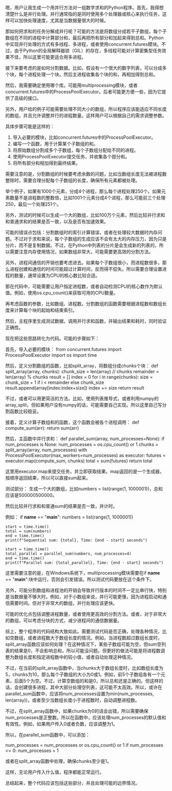嗯，用户让我生成一个用并行方法对一组数字求和的Python程序。首先，我得想清楚什么是并行处理。并行通常指的是同时使用多个处理器或核心来执行任务，这样可以加快处理速度，尤其是当数据量很大的时候。

那如何把求和的任务分解成并行呢？可能的方法是将数组分成若干子数组，每个子数组在不同的进程中计算部分和，最后再把所有部分和加起来得到总和。Python中实现并行处理的方式有多线程、多进程，或者使用concurrent.futures模块。不过，由于Python的全局解释器锁（GIL）的存在，多线程可能对计算密集型任务效果不佳，所以这里可能更适合用多进程。

接下来要考虑的是如何分割数据。比如，假设有一个很大的数字列表，可以分成多个块，每个进程处理一个块。然后主进程收集各个块的和，再相加得到总和。

然后，我需要确定使用哪个库。可能用multiprocessing模块，或者concurrent.futures中的ProcessPoolExecutor。后者可能更方便一些，因为它提供了高级的接口。

另外，用户给的例子可能需要处理不同大小的数组，所以程序应该能适应不同长度的数组，并且允许调整并行的进程数量。这样用户可以根据自己的需求调整参数。

具体步骤可能是这样的：

1. 导入必要的模块，比如concurrent.futures中的ProcessPoolExecutor。
2. 编写一个函数，用于计算某个子数组的和。
3. 将原始数组分割成多个子数组，每个子数组分配给不同的进程。
4. 使用ProcessPoolExecutor提交任务，并收集各个部分和。
5. 将所有部分和相加得到最终结果。

需要注意的是，分割数组的时候要考虑余数的问题，比如当数组长度无法被进程数整除时，需要合理分配每个子数组的长度，确保所有元素都被处理。

举个例子，如果有1000个元素，分成4个进程，那么每个进程处理250个。如果元素数量不是进程数的整数倍，比如1001个元素分成4个进程，那么可能前三个处理250，最后一个处理251个。

另外，测试的时候可以生成一个大的数组，比如100万个元素，然后比较并行求和和普通求和的结果是否一致，以及是否有加速效果。

可能的错误点包括：分割数组时的索引计算错误，或者在处理较大数据时内存问题。不过对于求和来说，每个子数组的生成应该不会有太大的内存压力，因为只是分片，而不是复制数据。不过，在Python中列表的分片是会生成新的列表的，所以需要注意内存使用情况，如果数组非常大，可能需要更高效的分割方法。

另外，进程间通信的开销也要考虑进去。如果每个子数组很小，而进程数很多，那么进程创建和通信的时间可能超过计算时间，反而得不偿失。所以需要合理设置进程的数量，通常设置为CPU的核心数比较合适。

那在代码中，可能需要让用户指定进程数，或者自动检测CPU的核心数作为默认值。例如，使用os.cpu_count()来获取可用的CPU数量。

再考虑函数的参数，比如数组、进程数。分割数组的函数需要根据进程数和数组长度来计算每个块的起始和结束索引。

然后，主程序里生成测试数据，调用并行求和函数，并输出结果和耗时，同时验证正确性。

现在把这些思路转化为代码。可能的步骤如下：

首先，导入必要的模块：
from concurrent.futures import ProcessPoolExecutor
import os
import time

然后，定义分割数组的函数，比如split_array，将数组分成chunks个块：
def split_array(array, chunks):
    chunk_size = len(array) // chunks
    remainder = len(array) % chunks
    result = []
    index = 0
    for i in range(chunks):
        size = chunk_size + 1 if i < remainder else chunk_size
        result.append(array[index:index+size])
        index += size
    return result

不过，或者可以用更简洁的方法。比如，使用列表推导式，或者利用numpy的array_split，但如果用户没有numpy的话，可能需要自己实现。所以这里自己写分割函数比较稳妥。

接着，定义计算子数组和的函数，这个函数会被各个进程调用：
def compute_sum(arr):
    return sum(arr)

然后，主函数中并行求和：
def parallel_sum(array, num_processes=None):
    if num_processes is None:
        num_processes = os.cpu_count() or 1
    chunks = split_array(array, num_processes)
    with ProcessPoolExecutor(max_workers=num_processes) as executor:
        futures = executor.map(compute_sum, chunks)
    total = sum(futures)
    return total

这里用executor.map来提交任务，并立即获取结果。map返回的是一个生成器，按顺序返回结果，所以可以直接sum起来。

测试部分：
生成一个大的数组，比如numbers = list(range(1, 1000001))，总和应该是500000500000。

然后比较并行求和和普通sum的结果是否一致，并计时。

例如：
if __name__ == "__main__":
    numbers = list(range(1, 1000001))
    
    start = time.time()
    total = sum(numbers)
    end = time.time()
    print(f"Sequential sum: {total}, Time: {end - start} seconds")
    
    start = time.time()
    total_parallel = parallel_sum(numbers, num_processes=4)
    end = time.time()
    print(f"Parallel sum: {total_parallel}, Time: {end - start} seconds")

这里需要注意的是，在Windows系统下，multiprocessing模块需要在if __name__ == "__main__":块中运行，否则会引发错误。所以测试代码要放在这个条件下。

另外，可能分割数组和进程池的开销会导致并行版本的时间不一定比串行快，特别是当数据量不够大时。例如，对于小数组来说，并行可能更慢，因为进程启动和通信需要时间。但对于非常大的数组，并行处理应该更快。

可能的优化点包括调整进程数量，或者使用更高效的分割方法。或者，对于非常大的数组，可以考虑分块的方式，减少进程间的通信数据量。

综上，整个程序的代码结构大致如此。需要测试代码是否正确，处理各种情况，比如空数组，或者进程数大于数组长度的情况。例如，当进程数超过数组长度时，split_array函数应该如何处理？在这种情况下，某些子数组可能为空，但sum空列表的结果是0，不会影响总和，所以可能没问题。但更好的做法可能是将进程数调整为数组长度和指定进程数中的较小值，或者自动处理这种情况。

不过，在当前的split_array函数中，当chunks大于数组长度时，比如数组长度为5，chunks为10，那么每个子数组的大小为0或1。例如，前5个子数组各有一个元素，后面5个为空。不过，计算空数组的和是0，所以总和还是正确的。但这样的话，会创建很多进程，其中大部分处理空列表，这可能不太高效。所以，或许在parallel_sum函数中，应该将num_processes设置为min(num_processes, len(array))，或者至少当数组长度小于进程数时，自动调整进程数。

不过，在split_array函数中，如果chunks为0的话会出错，所以需要确保num_processes是正整数。所以在函数中，应该处理num_processes的默认值和有效性。例如，如果用户传入0或者负数，应该调整为1。

所以，在parallel_sum函数中，可以添加：

num_processes = num_processes or os.cpu_count() or 1
if num_processes <= 0:
    num_processes = 1

或者在split_array函数中处理，确保chunks至少是1。

这样，无论用户传入什么值，程序都能正常运行。

总结起来，整个代码应该包括这些部分，并且处理可能的边界情况。